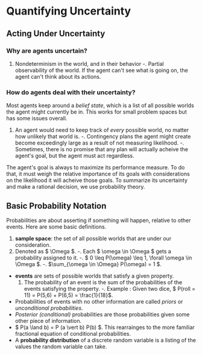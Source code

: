 
# Quantifying Uncertainty

## Acting Under Uncertainty

### Why are agents uncertain?
1. Nondeterminism in the world, and in their behavior
-. Partial observability of the world.  If the agent can't see what is going
on, the agent can't think about its actions.

### How do agents deal with their uncertainty?
Most agents keep around a *belief state*, which is a list of all possible
worlds the agent might currently be in.  This works for small problem spaces
but has some issues overall.
1. An agent would need to keep track of *every* possible world, no matter how
   unlikely that world is.
-. Contingency plans the agent might create become exceedingly large as
   a result of not measuring likelihood.
-. Sometimes, there is no promise that any plan will actually acheive the
    agent's goal, but the agent must act regardless.

The agent's goal is always to maximize its performance measure.  To do that,
it must weigh the relative importance of its goals with considerations on the
likelihood it will acheive those goals.  To summarize its uncertainty and make
a rational decision, we use probability theory.

## Basic Probability Notation

Probabilities are about asserting if something will happen, relative to other
events.  Here are some basic definitions.
1. **sample space**: the set of all possible worlds that are under our consideration.
  1. Denoted as $ \Omega $.
  -. Each $ \omega \in \Omega $ gets a probability assigned to it.
  -. $ 0 \leq P(\omega) \leq 1, \forall \omega \in \Omega $.
  -. $\sum_{\omega \in \Omega} P(\omega) = 1 $.
- **events** are sets of possible worlds that satisfy a given property.
  1. The probability of an event is the sum of the probabilities of the events
     satisfying the property.
  -. Example : Given two dice, $ P(roll = 11) = P(5,6) + P(6,5) = \frac{1}{18}$.
- Probabilities of events with no other information are called *priors* or
  *unconditional probabilities*.
- *Posterior (conditional)* probabilities are those probabilities given some
  other piece of information.
- $ P(a \land b) = P (a \vert b) P(b) $. This rearrainges to the more
  familiar fractional equation of conditional probabilities.
- A **probability distribution** of a discrete random variable is a listing of
  the values the random variable can take.



